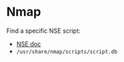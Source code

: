 # Nmap
Find a specific NSE script:
* [NSE doc](https://nmap.org/nsedoc/)
* ```/usr/share/nmap/scripts/script.db```
